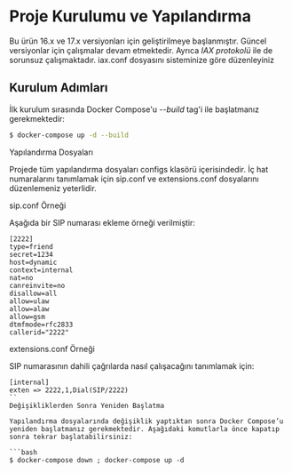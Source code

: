 
# Proje Kurulumu ve Yapılandırma

Bu ürün 16.x ve 17.x versiyonları için geliştirilmeye başlanmıştır. Güncel versiyonlar için çalışmalar devam etmektedir. Ayrıca *IAX protokolü* ile de sorunsuz çalışmaktadır. iax.conf dosyasını sisteminize göre düzenleyiniz

## Kurulum Adımları

İlk kurulum sırasında Docker Compose'u *--build* tag'i ile başlatmanız gerekmektedir:

```bash
$ docker-compose up -d --build
```

Yapılandırma Dosyaları

Projede tüm yapılandırma dosyaları configs klasörü içerisindedir. İç hat numaralarını tanımlamak için sip.conf ve extensions.conf dosyalarını düzenlemeniz yeterlidir.

sip.conf Örneği

Aşağıda bir SIP numarası ekleme örneği verilmiştir:
```
[2222]
type=friend
secret=1234
host=dynamic
context=internal
nat=no
canreinvite=no
disallow=all
allow=ulaw
allow=alaw
allow=gsm
dtmfmode=rfc2833
callerid="2222"
```
extensions.conf Örneği

SIP numarasının dahili çağrılarda nasıl çalışacağını tanımlamak için:
```
[internal]
exten => 2222,1,Dial(SIP/2222)
``
Değişikliklerden Sonra Yeniden Başlatma

Yapılandırma dosyalarında değişiklik yaptıktan sonra Docker Compose’u yeniden başlatmanız gerekmektedir. Aşağıdaki komutlarla önce kapatıp sonra tekrar başlatabilirsiniz:

```bash
$ docker-compose down ; docker-compose up -d
 ```
